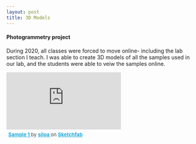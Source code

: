 ```yaml
---
layout: post
title: 3D Models
---
```

#### Photogrammetry project
During 2020, all classes were forced to move online- including the lab section I teach. I was able to create 3D models of all the samples used in our lab, and the students were able to veiw the samples online. 

<div class="sketchfab-embed-wrapper"> <iframe title="Sample 1" frameborder="0" allowfullscreen mozallowfullscreen="true" webkitallowfullscreen="true" allow="autoplay; fullscreen; xr-spatial-tracking" xr-spatial-tracking execution-while-out-of-viewport execution-while-not-rendered web-share src="https://sketchfab.com/models/97f583939eac42f682c22a393b12e2a7/embed"> </iframe> <p style="font-size: 13px; font-weight: normal; margin: 5px; color: #4A4A4A;"> <a href="https://sketchfab.com/3d-models/sample-1-97f583939eac42f682c22a393b12e2a7?utm_medium=embed&utm_campaign=share-popup&utm_content=97f583939eac42f682c22a393b12e2a7" target="_blank" style="font-weight: bold; color: #1CAAD9;"> Sample 1 </a> by <a href="https://sketchfab.com/siloa?utm_medium=embed&utm_campaign=share-popup&utm_content=97f583939eac42f682c22a393b12e2a7" target="_blank" style="font-weight: bold; color: #1CAAD9;"> siloa </a> on <a href="https://sketchfab.com?utm_medium=embed&utm_campaign=share-popup&utm_content=97f583939eac42f682c22a393b12e2a7" target="_blank" style="font-weight: bold; color: #1CAAD9;">Sketchfab</a></p></div>
